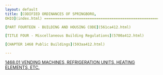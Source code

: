 ```yaml
---
layout: default 
title: [CODIFIED ORDINANCES OF SPRINGBORO,
OHIO](index.html) =====================================================

[PART FOURTEEN - BUILDING AND HOUSING CODE](561ca412.html)

[TITLE FOUR - Miscellaneous Building Regulations](5700a412.html)

[CHAPTER 1468 Public Buildings](593aa412.html)

---
```


[1468.01 VENDING MACHINES, REFRIGERATION UNITS, HEATING ELEMENTS,
ETC.](5945a412.html)
